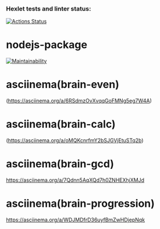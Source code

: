 ### Hexlet tests and linter status:

[![Actions Status](https://github.com/saja2704/frontend-project-44/actions/workflows/hexlet-check.yml/badge.svg)](https://github.com/saja2704/frontend-project-44/actions)

# nodejs-package

[![Maintainability](https://api.codeclimate.com/v1/badges/03af3e968ab35bc154a5/maintainability)](https://codeclimate.com/github/saja2704/frontend-project-44/maintainability)

# asciinema(brain-even)

(https://asciinema.org/a/6RSdmzOvXvqqGoFMNg5eg7W4A)

# asciinema(brain-calc)

(https://asciinema.org/a/oMQKcnrfmY2bSJGVjEtuSTq2b)

# asciinema(brain-gcd)

https://asciinema.org/a/7Qdnn5AqXQd7h0ZNHEXhjXMJd

# asciinema(brain-progression)

https://asciinema.org/a/WDJMDfrD36uyfBmZwHDjepNqk
